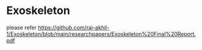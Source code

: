 # Exoskeleton

please refer https://github.com/raj-akhil-1/Exoskeleton/blob/main/researchpapers/Exoskeleton%20Final%20Report.pdf
